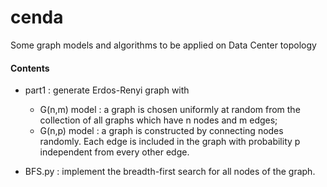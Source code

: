 # cenda

Some graph models and algorithms to be applied on Data Center topology

#### Contents

* part1 : generate Erdos-Renyi graph with 
  - G(n,m) model : a graph is chosen uniformly at random from the collection of all graphs which have n nodes and m edges;
  - G(n,p) model : a graph is constructed by connecting nodes randomly. Each edge is included in the graph with probability p independent from every other edge. 

* BFS.py : implement the breadth-first search for all nodes of the graph.
